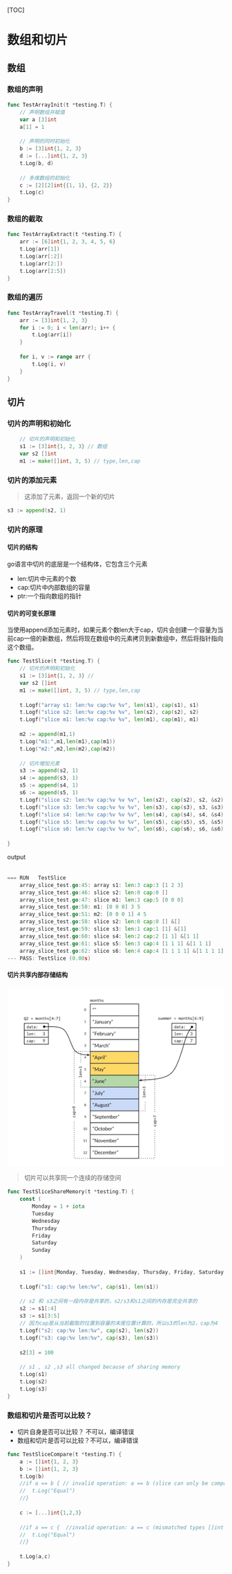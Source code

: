 [TOC]

# 数组和切片

## 数组

### 数组的声明

```go
func TestArrayInit(t *testing.T) {
	// 声明数组并赋值
	var a [3]int
	a[1] = 1

	// 声明的同时初始化
	b := [3]int{1, 2, 3}
	d := [...]int{1, 2, 3}
	t.Log(b, d)

	// 多维数组的初始化
	c := [2][2]int{{1, 1}, {2, 2}}
	t.Log(c)
}
```

### 数组的截取

```go
func TestArrayExtract(t *testing.T) {
	arr := [6]int{1, 2, 3, 4, 5, 6}
	t.Log(arr[1])
	t.Log(arr[:2])
	t.Log(arr[2:])
	t.Log(arr[2:5])
}
```

### 数组的遍历

```go
func TestArrayTravel(t *testing.T) {
	arr := [3]int{1, 2, 3}
	for i := 0; i < len(arr); i++ {
		t.Log(arr[i])
	}

	for i, v := range arr {
		t.Log(i, v)
	}
}
```

## 切片

### 切片的声明和初始化

```go
	// 切片的声明和初始化
	s1 := [3]int{1, 2, 3} // 数组
	var s2 []int
	m1 := make([]int, 3, 5) // type,len,cap

```

### 切片的添加元素

> 这添加了元素，返回一个新的切片

```go
s3 := append(s2, 1)
```

### 切片的原理

#### 切片的结构

go语言中切片的底层是一个结构体，它包含三个元素

- len:切片中元素的个数
- cap:切片中内部数组的容量
- ptr:一个指向数组的指针

#### 切片的可变长原理

当使用append添加元素时，如果元素个数len大于cap，切片会创建一个容量为当前cap一倍的新数组，然后将现在数组中的元素拷贝到新数组中，然后将指针指向这个数组。

```go
func TestSlice(t *testing.T) {
	// 切片的声明和初始化
	s1 := [3]int{1, 2, 3} //
	var s2 []int
	m1 := make([]int, 3, 5) // type,len,cap

	t.Logf("array s1: len:%v cap:%v %v", len(s1), cap(s1), s1)
	t.Logf("slice s2: len:%v cap:%v %v", len(s2), cap(s2), s2)
	t.Logf("slice m1: len:%v cap:%v %v", len(m1), cap(m1), m1)

	m2 := append(m1,1)
	t.Log("m1:",m1,len(m1),cap(m1))
	t.Log("m2:",m2,len(m2),cap(m2))

	// 切片增加元素
	s3 := append(s2, 1)
	s4 := append(s3, 1)
	s5 := append(s4, 1)
	s6 := append(s5, 1)
	t.Logf("slice s2: len:%v cap:%v %v %v", len(s2), cap(s2), s2, &s2)
	t.Logf("slice s3: len:%v cap:%v %v %v", len(s3), cap(s3), s3, &s3)
	t.Logf("slice s4: len:%v cap:%v %v %v", len(s4), cap(s4), s4, &s4)
	t.Logf("slice s5: len:%v cap:%v %v %v", len(s5), cap(s5), s5, &s5)
	t.Logf("slice s6: len:%v cap:%v %v %v", len(s6), cap(s6), s6, &s6)

}

```

output

```go

=== RUN   TestSlice
    array_slice_test.go:45: array s1: len:3 cap:3 [1 2 3]
    array_slice_test.go:46: slice s2: len:0 cap:0 []
    array_slice_test.go:47: slice m1: len:3 cap:5 [0 0 0]
    array_slice_test.go:50: m1: [0 0 0] 3 5
    array_slice_test.go:51: m2: [0 0 0 1] 4 5
    array_slice_test.go:58: slice s2: len:0 cap:0 [] &[]
    array_slice_test.go:59: slice s3: len:1 cap:1 [1] &[1]
    array_slice_test.go:60: slice s4: len:2 cap:2 [1 1] &[1 1]
    array_slice_test.go:61: slice s5: len:3 cap:4 [1 1 1] &[1 1 1]
    array_slice_test.go:62: slice s6: len:4 cap:4 [1 1 1 1] &[1 1 1 1]
--- PASS: TestSlice (0.00s)

```

#### 切片共享内部存储结构

![img.png](img.png)

> 切片可以共享同一个连续的存储空间

```go
func TestSliceShareMemory(t *testing.T) {
	const (
		Monday = 1 + iota
		Tuesday
		Wednesday
		Thursday
		Friday
		Saturday
		Sunday
	)

	s1 := []int{Monday, Tuesday, Wednesday, Thursday, Friday, Saturday, Sunday}

	t.Logf("s1: cap:%v len:%v", cap(s1), len(s1))

	// s2 和 s3之间有一段内存是共享的，s2/s3和s1之间的内存是完全共享的
	s2 := s1[:4]
	s3 := s1[3:5]
	// 因为cap是从当前截取的位置到容量的末尾位置计算的，所以s3的len为2，cap为4
	t.Logf("s2: cap:%v len:%v", cap(s2), len(s2))
	t.Logf("s3: cap:%v len:%v", cap(s3), len(s3))

	s2[3] = 100

	// s1 , s2 ,s3 all changed because of sharing memory
	t.Log(s1)
	t.Log(s2)
	t.Log(s3)
}
```

### 数组和切片是否可以比较？

- 切片自身是否可以比较？ 不可以，编译错误
- 数组和切片是否可以比较？不可以，编译错误

```go
func TestSliceCompare(t *testing.T) {
	a := []int{1, 2, 3}
	b := []int{1, 2, 3}
	t.Log(b)
	//if a == b { // invalid operation: a == b (slice can only be compared to nil)
	//	t.Log("Equal")
	//}

	c := [...]int{1,2,3}

	//if a == c {  //invalid operation: a == c (mismatched types []int and [3]int)
	//	t.Log("Equal")
	//}

	t.Log(a,c)
}
```
